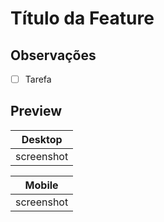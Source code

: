 # Título da Feature

## Observações

- [ ] Tarefa

## Preview

| Desktop    |
| ---------- |
| screenshot |

| Mobile     |
| ---------- |
| screenshot |
